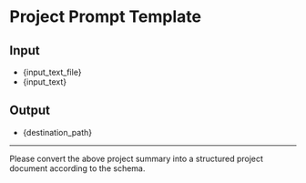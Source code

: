 # Project Prompt Template

## Input
- {input_text_file}
- {input_text}

## Output
- {destination_path}

---

Please convert the above project summary into a structured project document according to the schema. 
